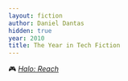 ```yaml
---
layout: fiction
author: Daniel Dantas
hidden: true
year: 2010
title: The Year in Tech Fiction
---
```


🎮 [_Halo: Reach_](https://en.wikipedia.org/wiki/Halo:_Reach) <!-- 12/18/2024 -->
